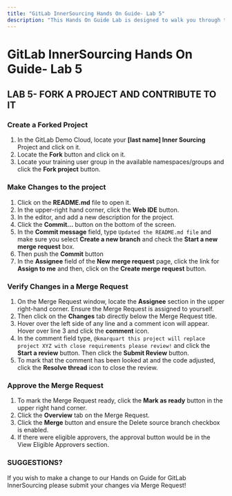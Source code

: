 ```yaml
---
title: "GitLab InnerSourcing Hands On Guide- Lab 5"
description: "This Hands On Guide Lab is designed to walk you through the lab exercises used in the GitLab InnerSourcing course."
---
```


# GitLab InnerSourcing Hands On Guide- Lab 5


## LAB 5- FORK A PROJECT AND CONTRIBUTE TO IT

### Create a Forked Project

1. In the GitLab Demo Cloud, locate your **[last name] Inner Sourcing** Project and click on it.
2. Locate the **Fork** button and click on it.
3. Locate your training user group in the available namespaces/groups and click the **Fork project** button.

### Make Changes to the project

1. Click on the **README.md** file to open it.
2. In the upper-right hand corner, click the **Web IDE** button.
3. In the editor, and add a new description for the project.
4. Click the **Commit...** button on the bottom of the screen.
5. In the **Commit message** field, type `Updated the README.md file` and make sure you select **Create a new branch** and check the **Start a new merge request** box.
6. Then push the **Commit** button
7. In the **Assignee** field of the **New merge request** page, click the link for **Assign to me** and then, click on the **Create merge request** button.

### Verify Changes in a Merge Request

1. On the Merge Request window, locate the **Assignee** section in the upper right-hand corner. Ensure the Merge Request is assigned to yourself.
2. Then click on the **Changes** tab directly below the Merge Request title.
3. Hover over the left side of any line and a comment icon will appear. Hover over line 3 and click the **comment** icon.
4. In the comment field type, `@kmarquart this project will replace project XYZ with close requirements please review!` and click the **Start a review** button. Then click the **Submit Review** button.
5. To mark that the comment has been looked at and the code adjusted, click the **Resolve thread** icon to close the review.

### Approve the Merge Request

1. To mark the Merge Request ready, click the **Mark as ready** button in the upper right hand corner.
2. Click the **Overview** tab on the Merge Request.
3. Click the **Merge** button and ensure the Delete source branch checkbox is enabled.
4. If there were eligible approvers, the approval button would be in the View Eligible Approvers section.


### SUGGESTIONS?

If you wish to make a change to our Hands on Guide for GitLab InnerSourcing please submit your changes via Merge Request!
